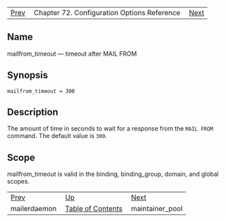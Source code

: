 |     |     |     |
| --- | --- | --- |
| [Prev](conf.ref.mailerdaemon)  | Chapter 72. Configuration Options Reference |  [Next](config.ref.maintainer_pool) |

<a name="conf.ref.mailfrom_timeout"></a>
## Name

mailfrom_timeout — timeout after MAIL FROM

## Synopsis

`mailfrom_timeout = 300`

<a name="idp25192960"></a>
## Description

The amount of time in seconds to wait for a response from the `MAIL FROM` command. The default value is `300`.

<a name="idp25195728"></a>
## Scope

mailfrom_timeout is valid in the binding, binding_group, domain, and global scopes.

|     |     |     |
| --- | --- | --- |
| [Prev](conf.ref.mailerdaemon)  | [Up](config.options.ref) |  [Next](config.ref.maintainer_pool) |
| mailerdaemon  | [Table of Contents](index) |  maintainer_pool |

